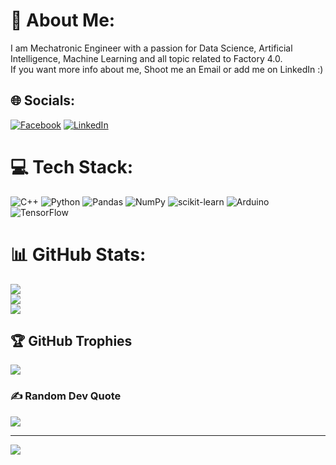 # 💫 About Me:
I am Mechatronic Engineer with a passion for Data Science, Artificial Intelligence, Machine Learning and all topic related to Factory 4.0.<br>If you want more info about me, Shoot me an Email or add me on LinkedIn :)


## 🌐 Socials:
[![Facebook](https://img.shields.io/badge/Facebook-%231877F2.svg?logo=Facebook&logoColor=white)](https://facebook.com/jmaychan1) [![LinkedIn](https://img.shields.io/badge/LinkedIn-%230077B5.svg?logo=linkedin&logoColor=white)](https://linkedin.com/in/josé-alberto-may-chan-3a70b51a2/) 

# 💻 Tech Stack:
![C++](https://img.shields.io/badge/c++-%2300599C.svg?style=for-the-badge&logo=c%2B%2B&logoColor=white) ![Python](https://img.shields.io/badge/python-3670A0?style=for-the-badge&logo=python&logoColor=ffdd54) ![Pandas](https://img.shields.io/badge/pandas-%23150458.svg?style=for-the-badge&logo=pandas&logoColor=white) ![NumPy](https://img.shields.io/badge/numpy-%23013243.svg?style=for-the-badge&logo=numpy&logoColor=white) ![scikit-learn](https://img.shields.io/badge/scikit--learn-%23F7931E.svg?style=for-the-badge&logo=scikit-learn&logoColor=white) ![Arduino](https://img.shields.io/badge/-Arduino-00979D?style=for-the-badge&logo=Arduino&logoColor=white) ![TensorFlow](https://img.shields.io/badge/TensorFlow-%23FF6F00.svg?style=for-the-badge&logo=TensorFlow&logoColor=white)
# 📊 GitHub Stats:
![](https://github-readme-stats.vercel.app/api?username=May-or-not&theme=midnight-purple&hide_border=false&include_all_commits=true&count_private=true)<br/>
![](https://github-readme-streak-stats.herokuapp.com/?user=May-or-not&theme=midnight-purple&hide_border=false)<br/>
![](https://github-readme-stats.vercel.app/api/top-langs/?username=May-or-not&theme=midnight-purple&hide_border=false&include_all_commits=true&count_private=true&layout=compact)

## 🏆 GitHub Trophies
![](https://github-profile-trophy.vercel.app/?username=May-or-not&theme=tokyonight&no-frame=false&no-bg=false&margin-w=4)

### ✍️ Random Dev Quote
![](https://quotes-github-readme.vercel.app/api?type=horizontal&theme=radical)

---
[![](https://visitcount.itsvg.in/api?id=May-or-not&icon=3&color=6)](https://visitcount.itsvg.in)
